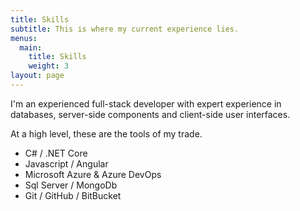 ```yaml
---
title: Skills
subtitle: This is where my current experience lies.
menus:
  main:
    title: Skills
    weight: 3
layout: page
---
```

I'm an experienced full-stack developer with expert experience in databases, server-side components and client-side user interfaces. 

At a high level, these are the tools of my trade.

* C# / .NET Core
* Javascript / Angular
* Microsoft Azure & Azure DevOps
* Sql Server / MongoDb
* Git / GitHub / BitBucket
